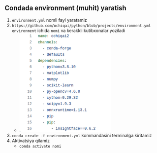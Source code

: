 ## Condada environment (muhit) yaratish
1. `environment.yml` nomli fayl yaratamiz
2. `https://github.com/ochiqai/python/blob/projects/environment.yml` `environment` ichida `nomi` va kerakkli 
kutibxonalar yoziladi
   - ![img.png](img.png)
3. `conda create -f environment.yml` kommandasini terminalga kiritamiz
4. Aktivatsiya qilamiz
   - `conda activate nomi`